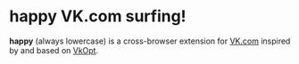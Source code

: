 # happy VK.com surfing!

**happy** (always lowercase) is a cross-browser extension for
[VK.com](http://vk.com) inspired by and based on [VkOpt](http://vkopt.net).
